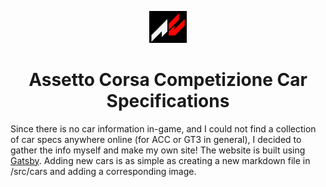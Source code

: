 <p align="center">
  <a href="https://www.assettocorsa.net/competizione/">
    <img alt="ACC-logo" src="/src/cars/acc-logo.png" width="60" />
  </a>
</p>
<h1 align="center">
  Assetto Corsa Competizione Car Specifications
</h1>

Since there is no car information in-game, and I could not find a collection of car specs anywhere online (for ACC or GT3 in general), I decided to gather the info myself and make my own site!
The website is built using [Gatsby](https://gatsbyjs.com). Adding new cars is as simple as creating a new markdown file in /src/cars and adding a corresponding image.